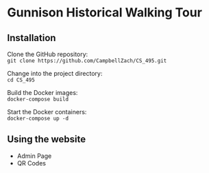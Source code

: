 # Gunnison Historical Walking Tour

## Installation
Clone the GitHub repository:  
`git clone https://github.com/CampbellZach/CS_495.git`

Change into the project directory:  
`cd CS_495`

Build the Docker images:  
`docker-compose build`

Start the Docker containers:  
`docker-compose up -d`

## Using the website
* Admin Page  
* QR Codes
